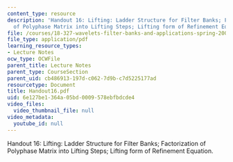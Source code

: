 ```yaml
---
content_type: resource
description: 'Handout 16: Lifting: Ladder Structure for Filter Banks; Factorization
  of Polyphase Matrix into Lifting Steps; Lifting form of Refinement Equation.'
file: /courses/18-327-wavelets-filter-banks-and-applications-spring-2003/6e127be1364a05bd0009578ebfbdcde4_Handout16.pdf
file_type: application/pdf
learning_resource_types:
- Lecture Notes
ocw_type: OCWFile
parent_title: Lecture Notes
parent_type: CourseSection
parent_uid: cb486913-197d-c062-7d9b-c7d5225177ad
resourcetype: Document
title: Handout16.pdf
uid: 6e127be1-364a-05bd-0009-578ebfbdcde4
video_files:
  video_thumbnail_file: null
video_metadata:
  youtube_id: null
---
```

Handout 16: Lifting: Ladder Structure for Filter Banks; Factorization of Polyphase Matrix into Lifting Steps; Lifting form of Refinement Equation.

